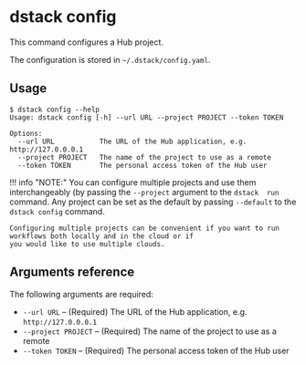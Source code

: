# dstack config

This command configures a Hub project.

The configuration is stored in `~/.dstack/config.yaml`.

## Usage

<div class="termy">

```shell
$ dstack config --help
Usage: dstack config [-h] --url URL --project PROJECT --token TOKEN

Options:
  --url URL           The URL of the Hub application, e.g. http://127.0.0.0.1
  --project PROJECT   The name of the project to use as a remote
  --token TOKEN       The personal access token of the Hub user
```

</div>

!!! info "NOTE:"
    You can configure multiple projects and use them interchangeably (by passing the `--project` argument to the `dstack 
    run` command. Any project can be set as the default by passing `--default` to the `dstack config` command.

    Configuring multiple projects can be convenient if you want to run workflows both locally and in the cloud or if 
    you would like to use multiple clouds.

## Arguments reference

The following arguments are required:

-  `--url URL` – (Required) The URL of the Hub application, e.g. `http://127.0.0.0.1`
-  `--project PROJECT` – (Required) The name of the project to use as a remote
- `--token TOKEN` – (Required) The personal access token of the Hub user